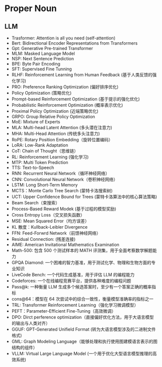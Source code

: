 # Proper Noun

## LLM

- Trasformer: Attention is all you need (self-attention)
- Bert: Bidirectional Encoder Representations from Transformers
- Gpt: Generative Pre-trained Transformer
- MLM: Masked Language Model
- NSP: Next Sentence Prediction
- BPE: Byte Pair Encoding
- SFT: Supervised Fine Tunning
- RLHF: Reinforcement Learning from Human Feedback (基于人类反馈的强化学习)
- PRO: Preference Ranking Optimization (偏好排序优化)
- Policy Optimization (策略优化)
- Prompt-based Reinforcement Optimization (基于提示的强化优化)
- Probabilistic Reinforcement  Optimization (概率表示优化)
- Proximal Policy Optimization (近端策略优化)
- GRPO: Group Relative Policy Optimization
- MoE: Mixture of Experts
- MLA: Multi-head Latent Attention (多头潜在注意力)
- MHA: Multi-Head Attention (传统多头注意力)
- RoPE: Rotary Position Embedding（旋转位置编码）
- LoRA: Low-Rank Adaptation
- CoT: Chain of Thought（思维链）
- RL: Reinforcement Learning (强化学习)
- MTP: Multi Token Prediction 
- TTS: Text-to-Speech 
- RNN: Recurrent Neural Network（循环神经网络）
- CNN: Convolutional Neural Network（卷积神经网络）
- LSTM: Long Short-Term Memory
- MCTS：Monte Carlo Tree Search (蒙特卡洛搜索树)
- UCT: Upper Confidence Bound for Trees (蒙特卡洛算法中的核心算法策略)
- Beam Search（束搜索）
- Process-Based Reward Modek (基于过程的模型奖励)
- Cross Entropy Loss（交叉损失函数）
- MSE: Mean Squared Error（均方误差）
- KL 散度：Kullback-Leibler Divergence
- FFN: Feed-Forwrd Network（前馈神经网络）
- Residual Connection: (残差连接)
- AIME: American Invitational Mathematics Examination
- Math-500: 包含 500 个测试样本的 MATH 评测集，用于全面考察数学解题能力
- GPQA Diamond: 一个困难的智力基准，用于测试化学、物理和生物方面的专业知识
- LiveCode Bench: 一个代码生成基准，用于评估 LLM 的编程能力
- Codeforces: 一个在线编程竞赛平台，提供各种难度的编程问题
- Pass@k: 一种衡量 LLM 生成多个候选答案时，至少有一个答案正确的概率指标
- cons@64：模型在 64 次尝试中的综合一致性，衡量模型准确率的指标之一
- TRL: Transformer Reinforcement Learning（强化学习微调模型）
- PEFT：Parameter-Efficient Fine-Tuning（高效微调）
- DPO: Dirct perference optimization（直接偏好优化方法，用于大语言模型的输出与人类对齐）
- GGUF: GPT-Generated Unifield Format (转为大语言模型涉及的二进制文件格式)
- GML: Graph Modeling Language（能够处理和执行使用图建模语言表示的图结构的组件）
- VLLM: Virtual Large Language Model (一个用于优化大型语言模型推理的高效系统)










